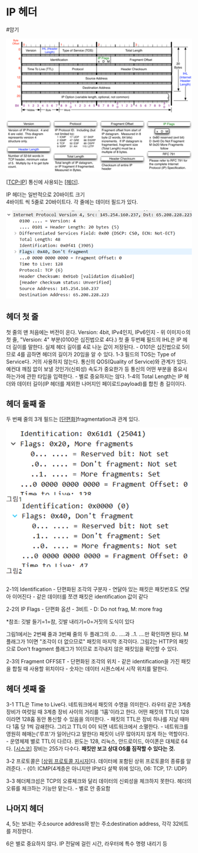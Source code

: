# IP 헤더

#암기

![IP 헤더 구조도](../attachments/2022-09-19-13-12-15.png)

[[TCP-IP]] 통신에 사용되는 [[헤더]].

IP 헤더는 일반적으로 20바이트 크기  
4바이트 씩 5줄로 20바이트다. 각 줄에는 데이터 필드가 있다. 

![](../attachments/2022-09-19-13-13-08.png)


## 헤더 첫 줄 

첫 줄의 맨 처음에는 버전이 온다. Version: 4bit, IPv4인지, IPv6인지 - 위 이미지ㅇ의 첫 줄, "Version: 4" 부분(0100은 십진법으로 4다.) 
첫 줄 두번째 필드의 IHL은 IP 헤더 길이를 말한다. 실제 헤더 길이를 4로 나눈 값이 저장된다. - 0101은 십진법으로 5이므로 4를 곱하면 헤더의 길이가 20임을 알 수 있다. 
1-3 필드의 TOS는 Type of Service다. 거의 사용하지 않는다. 통신의 QOS(Quality of Service)와 관계가 있다. 예컨대 깨짐 없이 보낼 것인가(신뢰성) 속도가 중요한가 등 통신의 어떤 부분을 중요시하는가에 관한 타입을 입력한다. - 별로 중요하지는 않다. 
1-4의 Total Length는 IP 헤더와 데이터 길이(IP 헤더를 제외한 나머지인 페이로드payload)를 합친 총 길이이다.  

## 헤더 둘째 줄

두 번째 줄의 3개 필드는 [[단편화]]fragmentation과 관계 있다.  

![](../attachments/2022-09-19-13-14-09.png)

2-1의 Identification - 단편화된 조각의 구분자 - 연달아 있는 패킷은 패킷번호도 연달아 이어진다 - 같은 데이터를 쪼갠 패킷은 identification 값이 같다 

2-2의 IP Flags - 단편화 옵션 - 3비트 - D: Do not frag, M: more frag  

*참조: 깃발 들기=1=참, 깃발 내리기=0=거짓의 도식이 있다 

그림1에서는 2번째 줄과 3번째 줄의 두 플래그의 .0.. ….과 ..1. ….만 확인하면 된다. M 플래그가 1이면 "조각이 더 없으므로" 패킷의 마지막 조각이다. 
그림2는 HTTP의 패킷으로 Don't fragment 플래그가 1이므로 조각내지 않은 패킷임을 확인할 수 있다.  

2-3의 Fragment OFFSET - 단편화된 조각의 위치 - 같은 identification을 가진 패킷을 합칠 때 사용할 위치이다 - 숫자는 데이터 시퀀스에서 시작 위치를 말한다. 


## 헤더 셋째 줄

3-1 TTL은 Time to Live다. 네트워크에서 패킷의 수명을 의미한다. 라우터 같은 3계층 장비가 여럿일 때 3계층 장비 사이의 거리를 '1홉'이라고 한다. 어떤 패킷의 TTL이 128이라면 128홉 동안 통신할 수 있음을 의미한다. - 패킷의 TTL은 장비 하나를 지날 때마다 1홉 당 1씩 감쇄한다. 그리고 TTL이 0이 되면 네트워크에서 소멸한다. - 네트워크를 영원히 헤매는('루프'가 일어난다고 말한다) 패킷이 너무 많아지지 않게 하는 역할이다. - 운영체제 별로 TTL이 다르다. 윈도는 128, 리눅스, 안드로이드, 아이폰은 대체로 64다. [[시스코]] 장비는 255가 다수다. **패킷만 보고 상대 OS를 짐작할 수 있다는 것.** 

3-2 프로토콜은 [[상위 프로토콜 지시자]]다. 데이터에 포함된 상위 프로토콜의 종류를 알려준다. - {01: ICMP(4계층은 아니지만 IP보다 살짝 위에 있다), 06: TCP, 17: UDP} 

3-3 헤더체크섬은 TCP의 오류체크와 달리 데이터의 신뢰성을 체크하지 못한다. 헤더의 오류를 체크하는 기능만 맡는다. - 별로 안 중요함 


## 나머지 헤더

4, 5는 보내는 주소source address와 받는 주소destination address, 각각 32비트를 저장한다.  

6은 별로 중요하지 않다. IP 전달에 걸린 시간, 라우터에 특수 명령 내리기 등 

[//begin]: # "Autogenerated link references for markdown compatibility"
[TCP-IP]: TCP-IP.md "TCP-IP"
[헤더]: 헤더.md "헤더"
[단편화]: 단편화.md "단편화"
[시스코]: 시스코.md "시스코"
[상위 프로토콜 지시자]: <상위 프로토콜 지시자.md> "상위 프로토콜 지시자"
[//end]: # "Autogenerated link references"